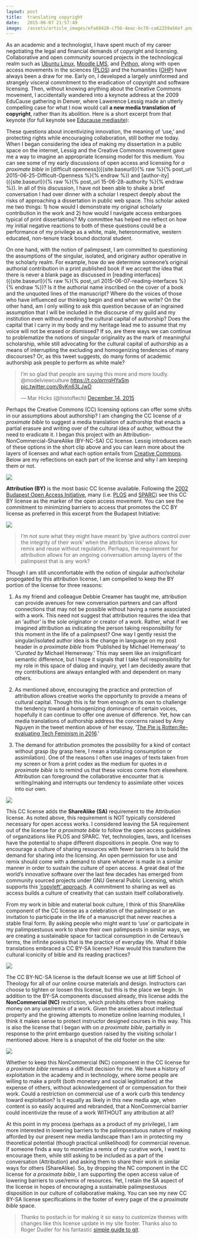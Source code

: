 ```yaml
---
layout:	post
title:	translating copyright
date:	2015-06-07 21:57:49
image:	/assets/article_images/efa68420-c756-4eac-bc70-ca62259a56ef.png
---
```

As an academic and a technologist, I have spent much of my career negotiating the legal and financial demands of copyright and licensing. Collaborative and open community sourced projects in the technological realm such as [Ubuntu Linux](http://community.ubuntu.com), [Moodle LMS](https://moodle.org), and [Python](https://www.python.org/about/), along with open access movements in the sciences ([PLOS](https://www.plos.org)) and the humanities ([OHP](http://openhumanitiespress.org)) have always been a draw for me. Early on, I developed a largely uninformed and strangely visceral commitment to the eradication of copyright and software licensing. Then, without knowing anything about the Creative Commons movement, I accidentally wandered into a keynote address at the 2009 EduCause gathering in Denver, where Lawerence Lessig made an utterly compelling case for what I now would call **a new media translation of copyright**, rather than its abolition. Here is a short excerpt from that keynote (for full keynote see [Educause mediasite](http://educause.mediasite.com/Mediasite/Play/b84be1d5613841aaae441aac8272e2e7)):

These questions about incentivizing innovation, the meaning of ‘use,’ and protecting rights while encouraging collaboration, still bother me today. When I began considering the idea of making my dissertation in a public space on the internet, Lessig and the Creative Commons movement gave me a way to imagine an appropriate licensing model for this medium. You can see some of my early discussions of open access and licensing for *a proximate bible* in [difficult openness]({{site.baseurl}}{% raw %}{% post_url 2015-06-25-Difficult-Openness %}{% endraw %}) and [author-ity]({{site.baseurl}}{% raw %}{% post_url 15-06-28-authority %}{% endraw %}). In all of this discussion, I have not been able to shake a brief conversation I had over dinner with a scholar I respect deeply about the risks of approaching a dissertation in public web space. This scholar asked me two things: 1) how would I demonstrate my original scholarly contribution in the work and 2) how would I navigate access embargoes typical of print dissertations? My committee has helped me reflect on how my initial negative reactions to both of these questions could be a performance of my privilege as a white, male, heteronormative, western educated, non-tenure track bound doctoral student.

On one hand, with the notion of palimpsest, I am committed to questioning the assumptions of the singular, isolated, and originary author operative in the scholarly realm. For example, how do we determine someone’s original authorial contribution in a print published book if we accept the idea that there is never a blank page as discussed in [reading interfaces]({{site.baseurl}}{% raw %}{% post_url 2015-06-07-reading-interfaces %}{% endraw %})? Is it the authorial name inscribed on the cover of a book and the unquoted lines of the manuscript? Where do the voices of those who have influenced our thinking begin and end when we write? On the other hand, am I only willing to ask this question because of an ingrained assumption that I will be included in the discourse of my guild and my institution even without needing the cultural capital of authorship? Does the capital that I carry in my body and my heritage lead me to assume that my voice will not be erased or dismissed? If so, are there ways we can continue to problematize the notions of singular originality as the mark of meaningful scholarship, while still advocating for the cultural capital of authorship as a means of interrupting the excluding and homogenizing tendencies of many discourses? Or, as this tweet suggests, do many forms of academic authorship ask people to perform as white male?

> I’m so glad that people are saying this more and more loudly. @modelviewculture <https://t.co/prrrqHYaSm> [pic.twitter.com/8vKn63LJwD](https://t.co/8vKn63LJwD)
>
> — Mar Hicks (@histoftech) [December 14, 2015](https://twitter.com/histoftech/status/676513616179384320)

Perhaps the Creative Commons (CC) licensing options can offer some shifts in our assumptions about authorship? I am changing the CC license of *a proximate bible* to suggest a media translation of authorship that enacts a partial erasure and writing over of the cultural idea of author, without the need to eradicate it. I began this project with an Attribution-NonCommercial-ShareAlike (BY-NC-SA) CC license. Lessig introduces each of these options in the short clip above and you can learn more about the layers of licenses and what each option entails from [Creative Commons](https://creativecommons.org/licenses/). Below are my reflections on each part of the license and why I am keeping them or not.

![]({{site.baseurl}}/assets/article_images/efa68420-c756-4eac-bc70-ca62259a56ef.png)

**Attribution (BY)** is the most basic CC license available. Following the [2002 Budapest Open Access Initiative](http://www.budapestopenaccessinitiative.org/read), many (i.e. [PLOS](https://www.plos.org/open-access/) and [SPARC](http://www.sparc.arl.org/issues/open-access)) see this CC BY license as the marker of the open access movement. You can see the commitment to minimizing barriers to access that promotes the CC BY license as preferred in this excerpt from the Budapest Initiative:

![]({{site.baseurl}}/assets/article_images/ca176b8e-08f9-40aa-8a63-92a109a09191.png)

> I’m not sure what they might have meant by ‘give authors control over the integrity of their work’ when the attribution license allows for remix and reuse without regulation. Perhaps, the requirement for attribution allows for an ongoing conversation among layers of the palimpsest that is any work?

Though I am still uncomfortable with the notion of singular author/scholar propogated by this attribution license, I am compelled to keep the BY portion of the license for three reasons:

1.  As my friend and colleague Debbie Creamer has taught me, attribution can provide avenues for new conversation partners and can afford connections that may not be possible without having a name associated with a work. This need not suggest that attribution requires the idea that an ‘author’ is the sole originator or creator of a work. Rather, what if we imagined attribution as indicating the person taking responsibility for this moment in the life of a palimpsest? One way I gently resist the singular/isolated author idea is the change in language on my post header in *a proximate bible* from ‘Published by Michael Hemenway’ to ’*Curated by* Michael Hemenway.’ This may seem like an insignificant semantic difference, but I hope it signals that I take full responsibility for my role in this space of dialog and inquiry, yet I am decidedly aware that my contributions are always entangled with and dependent on many others.

2.  As mentioned above, encouraging the practice and protection of attribution allows creative works the opportunity to provide a means of cultural capital. Though this is far from enough on its own to challenge the tendency toward a homogenizing dominance of certain voices, hopefully it can continue to offer one avenue of difference. Yet, how can media translations of authorship address the concerns raised by Amy Nguyen in the tweet mention above of her essay, ’[The Pie is Rotten:Re-evaluating Tech Feminism in 2016](https://modelviewculture.com/pieces/the-pie-is-rotten-re-evaluating-tech-feminism-in-2016).’

3.  The demand for attribution promotes the possibility for a kind of contact without grasp (by grasp here, I mean a totalizing consumption or assimilation). One of the reasons I often use images of texts taken from my screen or from a print codex as the medium for quotes in *a proximate bible* is to remind us that these voices come from elsewhere. Attribution can foreground the collaborative encounter that is writing/making and interrupts our tendency to assimilate other voices into our own.

![]({{site.baseurl}}/assets/article_images/e72c2970-8d70-4c21-944f-7b83985d560b.png)

This CC license adds the **ShareAlike (SA)** requirement to the Attribution license. As noted above, this requirement is NOT typically considered necessary for open access works. I considered leaving the SA requirement out of the license for *a proximate bible* to follow the open access guidelines of organizations like PLOS and SPARC. Yet, technologies, laws, and licenses have the potential to shape different dispositions in people. One way to encourage a culture of sharing resources with fewer barriers is to build the demand for sharing into the licensing. An open permission for use and remix should come with a demand to share whatever is made in a similar manner in order to sustain the culture of open access. A great deal of the world’s innovative software over the last few decades has emerged from community sourced projects under GNU General Public Licensing, which supports this [‘copyleft’ approach](https://copyleft.org). A commitment to sharing as well as access builds a culture of creativity that can sustain itself collaboratively.

From my work in bible and material book culture, I think of this ShareAlike component of the CC license as a celebration of the palimpsest or an invitation to participate in the life of a manuscript that never reaches a stable final form. By asking people who might want to ‘use’ or participate in my palimpsestuous work to share their own palimpsests in similar ways, we are creating a sustainable space for tactical consumption in de Certeau’s terms, the infinite poiesis that is the practice of everyday life. What if bible translations embraced a CC BY-SA license? How would this transform the cultural iconicity of bible and its reading practices?

![]({{site.baseurl}}/assets/article_images/d83daf0d-6d32-4e5c-84df-e1e6d301ba2e.png)

The CC BY-NC-SA license is the default license we use at Iliff School of Theology for all of our online course materials and design. Instructors can choose to tighten or loosen this license, but this is the place we begin. In addition to the BY-SA components discussed already, this license adds the **NonCommercial (NC)** restriction, which prohibits others from making money on any use/remix of a work. Given the anxieties about intellectual property and the growing attempts to monetize online learning modules, I think it makes sense to protect instructor designed courses in this way. This is also the license that I began with on *a proximate bible*, partially in response to the print embargo question raised by the visiting scholar I mentioned above. Here is a snapshot of the old footer on the site:

![]({{site.baseurl}}/assets/article_images/f6d80bfd-2e50-4e4f-8e26-8565b6b83e64.png)

Whether to keep this NonCommercial (NC) component in the CC license for *a proximate bible* remains a difficult decision for me. We have a history of exploitation in the academy and in technology, where some people are willing to make a profit (both monetary and social legitimation) at the expense of others, without acknowledgement of or compensation for their work. Could a restriction on commercial use of a work curb this tendency toward exploitation? Is it equally as likely in this new media age, when content is so easily acquired and rebranded, that a NonCommercial barrier could incentivize the reuse of a work WITHOUT any attribution at all?

At this point in my process (perhaps as a product of my privilege), I am more interested in lowering barriers to the palimpsestuous nature of making afforded by our present new media landscape than I am in protecting my theoretical potential (though practical unlikelihood) for commercial revenue. If someone finds a way to monetize a remix of my curative work, I want to encourage them, while still asking to be included as a part of the conversation (Attribution) and asking them to share their work in similar ways for others (ShareAlike). So, by dropping the NC component in the CC license for *a proximate bible*, I am supporting the open access value of lowering barriers to use/remix of resources. Yet, I retain the SA aspect of the license in hopes of encouraging a sustainable palimpsestuous disposition in our culture of collaborative making. You can see my new CC BY-SA license specifications in the footer of every page of the *a proximate bible* space.

> Thanks to postach.io for making it so easy to customize themes with changes like this license update in my site footer. Thanks also to Roger Dudler for his fantastic [simple guide to git](http://rogerdudler.github.io/git-guide/).
